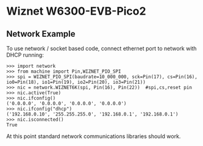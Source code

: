 # Wiznet W6300-EVB-Pico2

## Network Example

To use network / socket based code, connect ethernet port to network with DHCP running:

```
>>> import network
>>> from machine import Pin,WIZNET_PIO_SPI
>>> spi = WIZNET_PIO_SPI(baudrate=10_000_000, sck=Pin(17), cs=Pin(16), io0=Pin(18), io1=Pin(19), io2=Pin(20), io3=Pin(21))
>>> nic = network.WIZNET6K(spi, Pin(16), Pin(22))  #spi,cs,reset pin
>>> nic.active(True)
>>> nic.ifconfig()
('0.0.0.0', '0.0.0.0', '0.0.0.0', '0.0.0.0')
>>> nic.ifconfig("dhcp")
('192.168.0.10', '255.255.255.0', '192.168.0.1', '192.168.0.1')
>>> nic.isconnected()
True
```
At this point standard network communications libraries should work.
